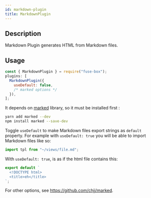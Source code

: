 ```yaml
---
id: markdown-plugin
title: MarkdownPlugin
---
```


## Description

Markdown Plugin generates HTML from Markdown files.

## Usage

```js
const { MarkdownPlugin } = require("fuse-box");
plugins: [
  MarkdownPlugin({
    useDefault: false,
    /* marked options */
  }),
];
```

It depends on [marked](https://github.com/chjj/marked) library, so it must be
installed first :

```bash
yarn add marked --dev
npm install marked --save-dev
```

Toggle `useDefault` to make Markdown files export strings as `default` property.
For example with `useDefault: true` you will be able to import Markdown files
like so:

```js
import tpl from "~/views/file.md";
```

With `useDefault: true`, is as if the html file contains this:

```jsx
export default `
  <!DOCTYPE html>
  <title>eh</title>
`;
```

For other options, see https://github.com/chjj/marked.
